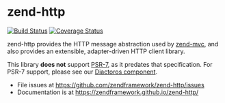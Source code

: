 # zend-http

[![Build Status](https://secure.travis-ci.org/zendframework/zend-http.svg?branch=master)](https://secure.travis-ci.org/zendframework/zend-http)
[![Coverage Status](https://coveralls.io/repos/zendframework/zend-http/badge.svg?branch=master)](https://coveralls.io/r/zendframework/zend-http?branch=master)

zend-http provides the HTTP message abstraction used by
[zend-mvc](https://zendframework.github.io/zend-mvc/), and also provides an
extensible, adapter-driven HTTP client library.

This library **does not** support [PSR-7](http://www.php-fig.org/psr/psr-7), as
it predates that specification. For PSR-7 support, please see our
[Diactoros component](https://zendframework.github.io/zend-diactoros/).

- File issues at https://github.com/zendframework/zend-http/issues
- Documentation is at https://zendframework.github.io/zend-http/
